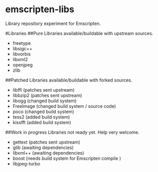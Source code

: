 emscripten-libs
===============

Library repository experiment for Emscripten.

#Libraries
##Pure
Libraries available/buildable with upstream sources.
- freetype
- libsigc++
- libvorbis
- libxml2
- openjpeg
- zlib

##Patched
Libraries available/buildable with forked sources.
- libffi (patches sent upstream)
- libbzip2 (patches sent upstream)
- libogg   (changed build system)
- FreeImage (changed build system / source code)
- poco      (changed build system)
- tess2     (added build system)
- kissfft   (added build system)

##Work in progress
Libraries not ready yet. Help very welcome.
- gettext  (patches sent upstream)
- glib     (awaiting dependencies)
- libxml++ (awaiting dependencies)
- boost    (needs build system for Emscripten compile )
- libjpeg-turbo


